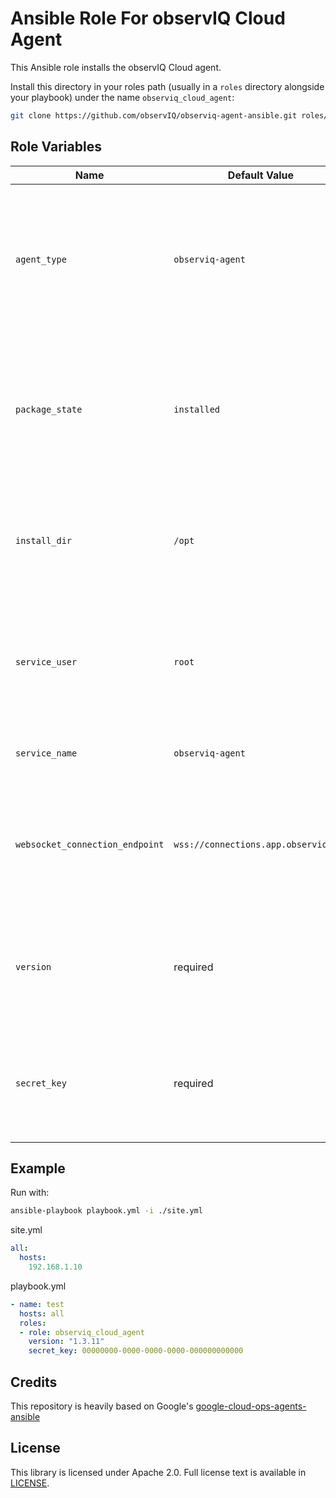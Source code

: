 Ansible Role For observIQ Cloud Agent
==========================

This Ansible role installs the observIQ Cloud agent.

Install this directory in your roles path (usually in a `roles` directory
alongside your playbook) under the name `observiq_cloud_agent`:

```bash
git clone https://github.com/observIQ/observiq-agent-ansible.git roles/observiq_cloud_agent 
```

Role Variables
--------------

| Name                             | Default Value                         | Description                                                                                                                            | 
| -------------------------------- | ------------------------------------- | -------------------------------------------------------------------------------------------------------------------------------------- |
| `agent_type`                     | `observiq-agent`                      | The `agent_type` is a required variable used to specify which agent is being configured. The available options are `observiq-agent`.   | 
| `package_state`                  | `installed`                           | TThe `package_state` variable can be used to specify the desired state of the agent. The allowed values are `present` (default) and `absent`. | 
| `install_dir`                    | `/opt`                                | The directory the agent should be installed in. By default `/opt` means `/opt/observiq-agent` will be created | 
| `service_user`                   | `root`                                | The runtime username. Root is required if your agent configuration requires listening on a privileged network port. | 
| `service_name`                   | `observiq-agent`                      | The service name used for managing the agent. | 
| `websocket_connection_endpoint`  | `wss://connections.app.observiq.com`  | The websocket endpoint used to connect to observIQ Cloud's management interface, this should never be changed. | 
| `version`                        | required                              | The `version` is required to specify which version of the agent to install. Supported versions: 1.3.11 or newer. | 
| `secret_key`                     | required                              | The `secret_key` is required for connecting to observIQ Cloud's management and ingestion services. | 

## Example

Run with:
```bash
ansible-playbook playbook.yml -i ./site.yml
```

site.yml
```yaml
all:
  hosts:
    192.168.1.10
```

playbook.yml
```yaml
- name: test
  hosts: all
  roles:
  - role: observiq_cloud_agent
    version: "1.3.11"
    secret_key: 00000000-0000-0000-0000-000000000000
```

## Credits

This repository is heavily based on Google's [google-cloud-ops-agents-ansible](https://github.com/GoogleCloudPlatform/google-cloud-ops-agents-ansible)

## License

This library is licensed under Apache 2.0. Full license text is available in [LICENSE](LICENSE).